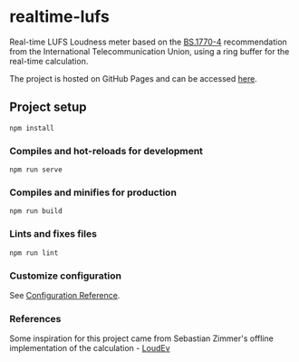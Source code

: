 # realtime-lufs

Real-time LUFS Loudness meter based on the [BS.1770-4](https://www.itu.int/dms_pubrec/itu-r/rec/bs/R-REC-BS.1770-4-201510-I!!PDF-E.pdf) recommendation from the International Telecommunication Union, using a ring buffer for the real-time calculation.  

The project is hosted on GitHub Pages and can be accessed [here](https://lufs.froghyar.com).

## Project setup
```
npm install
```

### Compiles and hot-reloads for development
```
npm run serve
```

### Compiles and minifies for production
```
npm run build
```

### Lints and fixes files
```
npm run lint
```

### Customize configuration
See [Configuration Reference](https://cli.vuejs.org/config/).

### References
Some inspiration for this project came from Sebastian Zimmer's offline implementation of the calculation - [LoudEv](https://github.com/SebastianZimmer/LoudEv)
